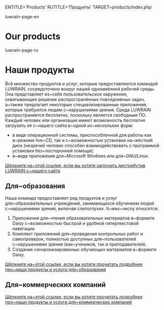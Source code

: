 
ENTITLE='Products'
RUTITLE='Продукты'
TARGET=products/index.php

luwrain-page-en

# Our products

luwrain-page-ru

# Наши продукты

Всё множество продуктов и услуг, которые предоставляются командой LUWRAIN, сосредоточено вокруг нашей одноимённой рабочей среды.
Она представляет из~себя пользовательское окружение, 
охватывающее решение распространённых повседневных  задач,
а~также предлагает  некоторые специализированные приложения, которые требуются людям с~нарушениями зрения. 
Среда LUWRAIN распространяется бесплатно, поскольку является свободным ПО. 
Каждый человек или организация имеют возможность бесплатно загрузить её с~нашего сайта в~одной из~нескольких форм:

* в виде операционной системы,  приспособленной для работы как в~режиме live~CD, 
так и с~возможностью установки на~жёсткий диск (незрячий человек способен взаимодействовать с программой установки без~посторонней помощи);
* в~виде приложения для~Microsoft Windows или для~GNU/Linux. 

[Щёлкните на~этой ссылке, если вы хотите загрузить дистрибутив LUWRAIN с~нашего сайта](local:/download/)

## Для~образования

Наша команда предоставляет ряд продуктов и услуг для~образовательных учреждений, 
занимающихся обучением людей с~нарушениями зрения, включая слепоглухих. 
К~мих~числу относятся:

1. Приложения для~чтения образовательных материалов в~формате Daisy 
с~возможностью быстрой и удобной гипертекстовой навигации.
2. Комплект приложений для~проведения контрольных работ и самопроверок, 
полностью доступных для~пользователей с~нарушениями зрения (как~учеников, так и преподавателей).
3. Создание синхронизированных обучающих материалов в~формате Daisy.

[Щёлкните на~этой ссылке, если вы хотите прочитать подробнее про~наши продукты и услуги для~образования](local:/products/education/)

## Для~коммерческих компаний

[Щёлкните на~этой ссылке, если вы хотите прочитать подробнее про~наши продукты и услуги для~коммерческих компаний](local:/products/business/)
